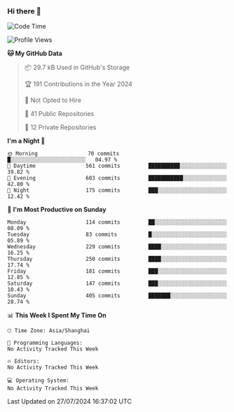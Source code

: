 ### Hi there 👋

<!--
**robinWongM/robinWongM** is a ✨ _special_ ✨ repository because its `README.md` (this file) appears on your GitHub profile.

Here are some ideas to get you started:

- 🔭 I’m currently working on ...
- 🌱 I’m currently learning ...
- 👯 I’m looking to collaborate on ...
- 🤔 I’m looking for help with ...
- 💬 Ask me about ...
- 📫 How to reach me: ...
- 😄 Pronouns: ...
- ⚡ Fun fact: ...
-->

<!--START_SECTION:waka-->
![Code Time](http://img.shields.io/badge/Code%20Time-255%20hrs%2043%20mins-blue)

![Profile Views](http://img.shields.io/badge/Profile%20Views-0-blue)

**🐱 My GitHub Data** 

> 📦 29.7 kB Used in GitHub's Storage 
 > 
> 🏆 191 Contributions in the Year 2024
 > 
> 🚫 Not Opted to Hire
 > 
> 📜 41 Public Repositories 
 > 
> 🔑 12 Private Repositories 
 > 
**I'm a Night 🦉** 

```text
🌞 Morning                70 commits          █░░░░░░░░░░░░░░░░░░░░░░░░   04.97 % 
🌆 Daytime                561 commits         ██████████░░░░░░░░░░░░░░░   39.82 % 
🌃 Evening                603 commits         ███████████░░░░░░░░░░░░░░   42.80 % 
🌙 Night                  175 commits         ███░░░░░░░░░░░░░░░░░░░░░░   12.42 % 
```
📅 **I'm Most Productive on Sunday** 

```text
Monday                   114 commits         ██░░░░░░░░░░░░░░░░░░░░░░░   08.09 % 
Tuesday                  83 commits          █░░░░░░░░░░░░░░░░░░░░░░░░   05.89 % 
Wednesday                229 commits         ████░░░░░░░░░░░░░░░░░░░░░   16.25 % 
Thursday                 250 commits         ████░░░░░░░░░░░░░░░░░░░░░   17.74 % 
Friday                   181 commits         ███░░░░░░░░░░░░░░░░░░░░░░   12.85 % 
Saturday                 147 commits         ███░░░░░░░░░░░░░░░░░░░░░░   10.43 % 
Sunday                   405 commits         ███████░░░░░░░░░░░░░░░░░░   28.74 % 
```


📊 **This Week I Spent My Time On** 

```text
🕑︎ Time Zone: Asia/Shanghai

💬 Programming Languages: 
No Activity Tracked This Week

🔥 Editors: 
No Activity Tracked This Week

💻 Operating System: 
No Activity Tracked This Week
```


 Last Updated on 27/07/2024 16:37:02 UTC
<!--END_SECTION:waka-->
